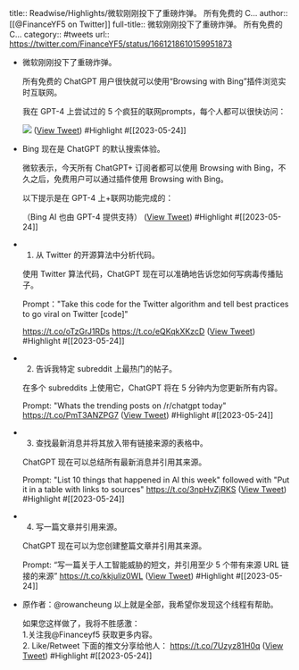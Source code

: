 title:: Readwise/Highlights/微软刚刚投下了重磅炸弹。    所有免费的 C...
author:: [[@FinanceYF5 on Twitter]]
full-title:: 微软刚刚投下了重磅炸弹。    所有免费的 C...
category:: #tweets
url:: https://twitter.com/FinanceYF5/status/1661218610159951873

- 微软刚刚投下了重磅炸弹。   
  
  所有免费的 ChatGPT 用户很快就可以使用“Browsing with Bing”插件浏览实时互联网。   
  
  我在 GPT-4 上尝试过的 5 个疯狂的联网prompts，每个人都可以很快访问： 
  
  ![](https://pbs.twimg.com/media/Fw2_lNUaEAAi-g5.png) ([View Tweet](https://twitter.com/FinanceYF5/status/1661218610159951873)) #Highlight #[[2023-05-24]]
- Bing 现在是 ChatGPT 的默认搜索体验。   
  
  微软表示，今天所有 ChatGPT+ 订阅者都可以使用 Browsing with Bing，不久之后，免费用户可以通过插件使用 Browsing with Bing。   
  
  以下提示是在 GPT-4 上+联网功能完成的：   
  
  （Bing AI 也由 GPT-4 提供支持） ([View Tweet](https://twitter.com/FinanceYF5/status/1661219043234451456)) #Highlight #[[2023-05-24]]
- 1. 从 Twitter 的开源算法中分析代码。   
  
  使用 Twitter 算法代码，ChatGPT 现在可以准确地告诉您如何写病毒传播贴子。   
  
  Prompt："Take this code for the Twitter algorithm and tell best practices to go viral on Twitter [code]"
  
  https://t.co/oTzGrJ1RDs https://t.co/eQKqkXKzcD ([View Tweet](https://twitter.com/FinanceYF5/status/1661219640356515840)) #Highlight #[[2023-05-24]]
- 2. 告诉我特定 subreddit 上最热门的帖子。    
  
  在多个 subreddits 上使用它，ChatGPT 将在 5 分钟内为您更新所有内容。   
  
  Prompt: "Whats the trending posts on /r/chatgpt today" https://t.co/PmT3ANZPG7 ([View Tweet](https://twitter.com/FinanceYF5/status/1661219882338504706)) #Highlight #[[2023-05-24]]
- 3. 查找最新消息并将其放入带有链接来源的表格中。   
  
  ChatGPT 现在可以总结所有最新消息并引用其来源。    
  
  Prompt: "List 10 things that happened in AI this week" followed with "Put it in a table with links to sources" https://t.co/3npHvZjRKS ([View Tweet](https://twitter.com/FinanceYF5/status/1661220159112232960)) #Highlight #[[2023-05-24]]
- 4. 写一篇文章并引用来源。   
  
  ChatGPT 现在可以为您创建整篇文章并引用其来源。   
  
  Prompt: “写一篇关于人工智能威胁的短文，并引用至少 5 个带有来源 URL 链接的来源” https://t.co/kkjuliz0WL ([View Tweet](https://twitter.com/FinanceYF5/status/1661220484321787904)) #Highlight #[[2023-05-24]]
- 原作者：@rowancheung
  以上就是全部，我希望你发现这个线程有帮助。       
  
  如果您这样做了，我将不胜感激：     
  1.关注我@Financeyf5 获取更多内容。    
  2. Like/Retweet 下面的推文分享给他人：
  https://t.co/7Uzyz81H0q ([View Tweet](https://twitter.com/FinanceYF5/status/1661220770100711424)) #Highlight #[[2023-05-24]]